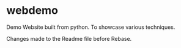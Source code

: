 # webdemo
Demo Website built from python. To showcase various techniques.

Changes made to the Readme file before Rebase.
